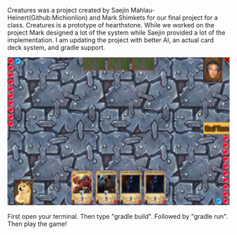 Creatures was a project created by Saejin Mahlau-Heinert(Github:Michionlion) and Mark Shimkets for our final project for a class. Creatures is a prototype of hearthstone. While we worked on the project Mark designed a lot of the system while Saejin provided a lot of the implementation. I am updating the project with better AI, an actual card deck system, and gradle support.

![Creature Screenshot](https://github.com/Shimketsm/Creatures/blob/master/CurrentBuild.png?raw=true)

First open your terminal.
Then type "gradle build".
Followed by "gradle run".
Then play the game!

